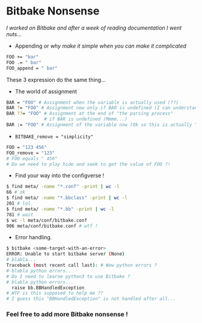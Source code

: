 # Bitbake Nonsense

*I worked on Bitbake and after a week of reading documentation I went nuts...*


* Appending or *why make it simple when you can make it complicated*

```sh
FOO += "bar"
FOO .= " bar"
FOO_append = " bar"
```
These 3 expression do the same thing...


* The world of assignment

```sh
BAR = "FOO" # Assignment when the variable is actually used (??)
BAR ?= "FOO" # Assignment now only if BAR is undefined (I can understand)
BAR ??= "FOO" # Assignment at the end of "the parsing process"
              # if BAR is undefined (Mmmm...)
BAR := "FOO" # Assignment of the variable now (Ok so this is actually "=")
```


* ```BITBAKE_remove = "simplicity"```

```sh
FOO = "123 456"
FOO_remove = "123"
# FOO equals " 456"
# Do we need to play hide and seek to get the value of FOO ?!
```


* Find your way into the configverse !

```sh
$ find meta/ -name "*.conf" -print | wc -l
66 # ok
$ find meta/ -name "*.bbclass" -print | wc -l
201 # lol
$ find meta/ -name "*.bb" -print | wc -l
781 # wait
$ wc -l meta/conf/bitbake.conf
906 meta/conf/bitbake.conf # wtf !
```


* Error handling.

```sh
$ bitbake <some-target-with-an-error>
ERROR: Unable to start bitbake server (None)
# blabla...
Traceback (most recent call last): # Wow python errors ?
# blabla python errors...
# Do I need to learne python3 to use Bitbake ?
# blabla python errors...
  raise bb.BBHandledException
# WTF is this supposed to help me ??
# I guess this "BBHandledException" is not handled after all...
```

### Feel free to add more Bitbake nonsense !
